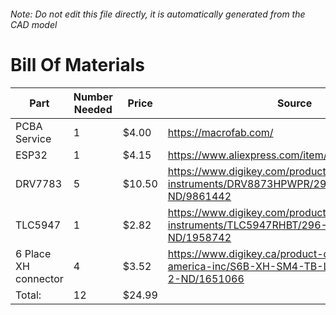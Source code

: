 ###### Note: Do not edit this file directly, it is automatically generated from the CAD model 
# Bill Of Materials 
 |Part|Number Needed|Price|Source| 
 |----|----------|-----|-----|
|PCBA Service|1|$4.00|https://macrofab.com/|
|ESP32|1|$4.15|https://www.aliexpress.com/item/32928267626.html|
|DRV7783|5|$10.50|https://www.digikey.com/product-detail/en/texas-instruments/DRV8873HPWPR/296-53139-2-ND/9861442|
|TLC5947|1|$2.82|https://www.digikey.com/product-detail/en/texas-instruments/TLC5947RHBT/296-23820-2-ND/1958742|
|6 Place XH connector|4|$3.52|https://www.digikey.ca/product-detail/en/jst-sales-america-inc/S6B-XH-SM4-TB-LF-SN/455-2264-2-ND/1651066|
|Total: |12|$24.99| |